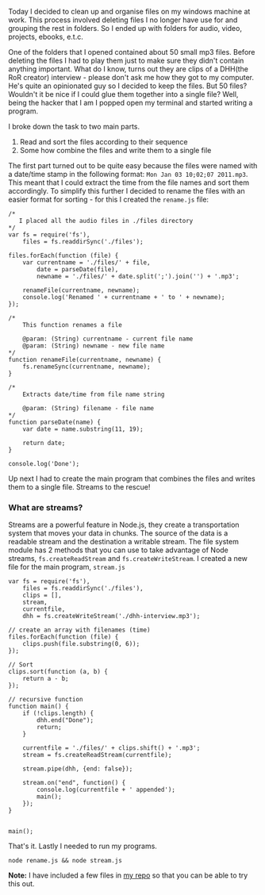 Today I decided to clean up and organise files on my windows machine at work. This process involved deleting files I no longer have use for and grouping the rest in folders.  So I ended up with folders for audio, video, projects, ebooks, e.t.c.

One of the folders that I opened contained about 50 small mp3 files. Before deleting the files I had to play them just to make sure they didn't contain anything important. What do I know, turns out they are clips of a DHH(the RoR creator) interview - please don't ask me how they got to my computer.  He's quite an opinionated guy so I decided to keep the files. But 50 files? Wouldn't it be nice if I could glue them together into a single file? Well, being the hacker that I am I popped open my terminal and started writing a program.

I broke down the task to two main parts.

 1. Read and sort the files according to their sequence
 2. Some how combine the files and write them to a single file
 
 
The first part turned out to be quite easy because the files were named with a date/time stamp in the following format: `Mon Jan 03 10;02;07 2011.mp3`. This meant that I could extract the time from the file names and sort them accordingly. To simplify this further I decided to rename the files with an easier format for sorting - for this I created the `rename.js` file:

    /*
       I placed all the audio files in ./files directory
    */
    var fs = require('fs'),
        files = fs.readdirSync('./files');

    files.forEach(function (file) {
        var currentname = './files/' + file, 
            date = parseDate(file),
            newname = './files/' + date.split(';').join('') + '.mp3';

        renameFile(currentname, newname); 
        console.log('Renamed ' + currentname + ' to ' + newname);    
    }); 

    /*
        This function renames a file
    
        @param: (String) currentname - current file name
        @param: (String) newname - new file name     
    */
    function renameFile(currentname, newname) {
        fs.renameSync(currentname, newname);
    }

    /*
        Extracts date/time from file name string
        
        @param: (String) filename - file name 
    */
    function parseDate(name) {
        var date = name.substring(11, 19);
    
        return date;
    }

    console.log('Done');
    
Up next I had to create the main program that combines the files and writes them to a single file. Streams to the rescue! 

### What are streams? 

Streams are a powerful feature in Node.js, they create a transportation system that moves your data in chunks. The source of the data is a readable stream and the destination a writable stream. The file system module has 2 methods that you can use to take advantage of Node streams, `fs.createReadStream` and `fs.createWriteStream`. I created a new file for the main program,  `stream.js` 

    var fs = require('fs'),
        files = fs.readdirSync('./files'),
        clips = [],
        stream,
        currentfile,
        dhh = fs.createWriteStream('./dhh-interview.mp3');

    // create an array with filenames (time)
    files.forEach(function (file) {
        clips.push(file.substring(0, 6));  
    });

    // Sort
    clips.sort(function (a, b) {
        return a - b;
    });

    // recursive function
    function main() {
        if (!clips.length) {
            dhh.end("Done");
            return;
        }
    
        currentfile = './files/' + clips.shift() + '.mp3';
        stream = fs.createReadStream(currentfile);
    
        stream.pipe(dhh, {end: false});
    
        stream.on("end", function() {
            console.log(currentfile + ' appended');
            main();        
        });
    }


    main();
    
That's it. Lastly I needed to run my programs.

    node rename.js && node stream.js

**Note:** I have included a few files in [my repo](https://github.com/qawemlilo/node-streams) so that you can be able to try this out.
